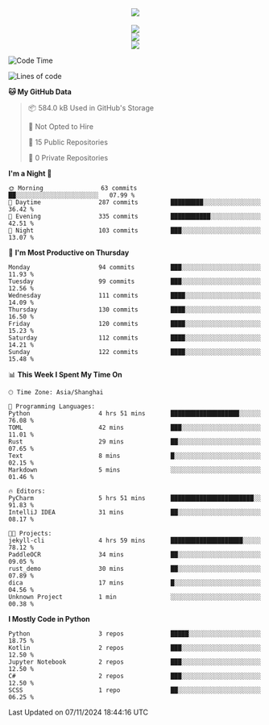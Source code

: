 <div align="center">
  <img src="https://readme-typing-svg.demolab.com?font=Zhi+Mang+Xing&size=40&pause=1000&color=000000&center=true&vCenter=true&lines=Baymax%E5%B0%8F%E6%8C%AF;Hello%20World"/><br/>
  <br/>
  <img src="https://skillicons.dev/icons?i=java,kotlin,python,c,cpp,html,css,javascript" /><br/>
  <img src="https://skillicons.dev/icons?i=spring,vue,pytorch,maven,gradle,mysql,sqlite,linux" /><br/>
  <img src="https://skillicons.dev/icons?i=idea,pycharm,webstorm,androidstudio,vscode,git,vim,md" /><br/>
</div>

<!--START_SECTION:waka-->
![Code Time](http://img.shields.io/badge/Code%20Time-388%20hrs%2021%20mins-blue)

![Lines of code](https://img.shields.io/badge/From%20Hello%20World%20I%27ve%20Written-5.3%20million%20lines%20of%20code-blue)

**🐱 My GitHub Data** 

> 📦 584.0 kB Used in GitHub's Storage 
 > 
> 🚫 Not Opted to Hire
 > 
> 📜 15 Public Repositories 
 > 
> 🔑 0 Private Repositories 
 > 
**I'm a Night 🦉** 

```text
🌞 Morning                63 commits          ██░░░░░░░░░░░░░░░░░░░░░░░   07.99 % 
🌆 Daytime                287 commits         █████████░░░░░░░░░░░░░░░░   36.42 % 
🌃 Evening                335 commits         ███████████░░░░░░░░░░░░░░   42.51 % 
🌙 Night                  103 commits         ███░░░░░░░░░░░░░░░░░░░░░░   13.07 % 
```
📅 **I'm Most Productive on Thursday** 

```text
Monday                   94 commits          ███░░░░░░░░░░░░░░░░░░░░░░   11.93 % 
Tuesday                  99 commits          ███░░░░░░░░░░░░░░░░░░░░░░   12.56 % 
Wednesday                111 commits         ████░░░░░░░░░░░░░░░░░░░░░   14.09 % 
Thursday                 130 commits         ████░░░░░░░░░░░░░░░░░░░░░   16.50 % 
Friday                   120 commits         ████░░░░░░░░░░░░░░░░░░░░░   15.23 % 
Saturday                 112 commits         ████░░░░░░░░░░░░░░░░░░░░░   14.21 % 
Sunday                   122 commits         ████░░░░░░░░░░░░░░░░░░░░░   15.48 % 
```


📊 **This Week I Spent My Time On** 

```text
🕑︎ Time Zone: Asia/Shanghai

💬 Programming Languages: 
Python                   4 hrs 51 mins       ███████████████████░░░░░░   76.08 % 
TOML                     42 mins             ███░░░░░░░░░░░░░░░░░░░░░░   11.01 % 
Rust                     29 mins             ██░░░░░░░░░░░░░░░░░░░░░░░   07.65 % 
Text                     8 mins              █░░░░░░░░░░░░░░░░░░░░░░░░   02.15 % 
Markdown                 5 mins              ░░░░░░░░░░░░░░░░░░░░░░░░░   01.46 % 

🔥 Editors: 
PyCharm                  5 hrs 51 mins       ███████████████████████░░   91.83 % 
IntelliJ IDEA            31 mins             ██░░░░░░░░░░░░░░░░░░░░░░░   08.17 % 

🐱‍💻 Projects: 
jekyll-cli               4 hrs 59 mins       ████████████████████░░░░░   78.12 % 
PaddleOCR                34 mins             ██░░░░░░░░░░░░░░░░░░░░░░░   09.05 % 
rust_demo                30 mins             ██░░░░░░░░░░░░░░░░░░░░░░░   07.89 % 
dica                     17 mins             █░░░░░░░░░░░░░░░░░░░░░░░░   04.56 % 
Unknown Project          1 min               ░░░░░░░░░░░░░░░░░░░░░░░░░   00.38 % 
```

**I Mostly Code in Python** 

```text
Python                   3 repos             █████░░░░░░░░░░░░░░░░░░░░   18.75 % 
Kotlin                   2 repos             ███░░░░░░░░░░░░░░░░░░░░░░   12.50 % 
Jupyter Notebook         2 repos             ███░░░░░░░░░░░░░░░░░░░░░░   12.50 % 
C#                       2 repos             ███░░░░░░░░░░░░░░░░░░░░░░   12.50 % 
SCSS                     1 repo              ██░░░░░░░░░░░░░░░░░░░░░░░   06.25 % 
```




 Last Updated on 07/11/2024 18:44:16 UTC
<!--END_SECTION:waka-->





